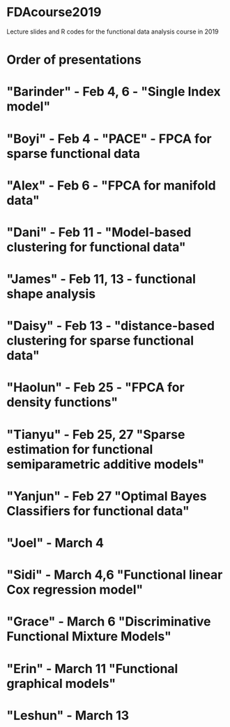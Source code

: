 # FDAcourse2019
Lecture slides and R codes for the functional data analysis course in 2019

# Order of presentations

# "Barinder" - Feb 4, 6  - "Single Index model" 
# "Boyi" - Feb 4   - "PACE" - FPCA for sparse functional data  
# "Alex"  - Feb 6    - "FPCA for manifold data"
# "Dani"  - Feb 11   - "Model-based clustering for functional data"
# "James" - Feb 11, 13 - functional shape analysis 
# "Daisy" - Feb 13  - "distance-based clustering for sparse functional data"   
# "Haolun" - Feb 25  - "FPCA for density functions"
# "Tianyu"  - Feb 25, 27 "Sparse estimation for functional semiparametric additive models"
# 
# "Yanjun"  - Feb 27 "Optimal Bayes Classifiers for functional data"
# "Joel"  - March 4   
# "Sidi"  - March 4,6 "Functional linear Cox regression model"   
# "Grace" - March 6  "Discriminative Functional Mixture Models" 
# "Erin" - March 11  "Functional graphical models"
# "Leshun" - March 13
